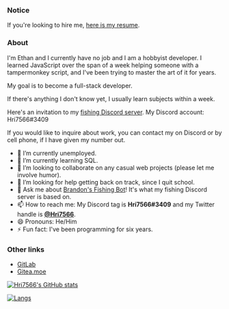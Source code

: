 ### Notice

If you're looking to hire me, [here is my resume](https://gist.github.com/Hri7566/f08ca167df4a2a2ca9c26cf9f36520ea).

### About
I'm Ethan and I currently have no job and I am a hobbyist developer.
I learned JavaScript over the span of a week helping someone with a tampermonkey script, and I've been trying to master the art of it for years.

My goal is to become a full-stack developer.

If there's anything I don't know yet, I usually learn subjects within a week.

Here's an invitation to my [fishing Discord server](https://discord.gg/yBdmPKag).
My Discord account: Hri7566#3409

If you would like to inquire about work, you can contact my on Discord or by cell phone, if I have given my number out.

- 🔭 I’m currently unemployed.
- 🌱 I’m currently learning SQL.
- 👯 I’m looking to collaborate on any casual web projects (please let me involve humor).
- 🤔 I’m looking for help getting back on track, since I quit school.
- 💬 Ask me about [Brandon's Fishing Bot](https://github.com/multiplayerpiano/fishing-bot)! It's what my fishing Discord server is based on.
- 📫 How to reach me: My Discord tag is **Hri7566#3409** and my Twitter handle is **[@Hri7566](https://twitter.com/hri7566)**.
- 😄 Pronouns: He/Him
- ⚡ Fun fact: I've been programming for six years.

### Other links

- [GitLab](https://gitlab.com/hri7566)
- [Gitea.moe](https://gitea.moe/Hri7566)
<!-- - [Homepage](https://hri7566.info) -->

<!--
**Hri7566/Hri7566** is a ✨ _special_ ✨ repository because its `README.md` (this file) appears on your GitHub profile.

Here are some ideas to get you started:

- 🔭 I’m currently working on ...
- 🌱 I’m currently learning ...
- 👯 I’m looking to collaborate on ...
- 🤔 I’m looking for help with ...
- 💬 Ask me about ...
- 📫 How to reach me: ...
- 😄 Pronouns: ...
- ⚡ Fun fact: ...
-->

[![Hri7566's GitHub stats](https://github-readme-stats.vercel.app/api?username=hri7566&show_icons=true&theme=dark)](https://metrics.lecoq.io/Hri7566?template=classic)

[![Langs](https://github-readme-stats.vercel.app/api/top-langs/?username=Hri7566&layout=compact&theme=dark)](https://metrics.lecoq.io/Hri7566?template=classic)
